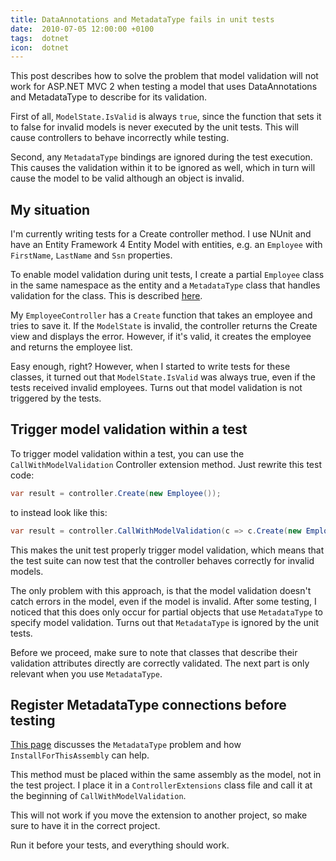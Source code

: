 ```yaml
---
title: DataAnnotations and MetadataType fails in unit tests
date:  2010-07-05 12:00:00 +0100
tags:  dotnet
icon:  dotnet
---
```


This post describes how to solve the problem that model validation will not work
for ASP.NET MVC 2 when testing a model that uses DataAnnotations and MetadataType
to describe for its validation.

First of all, `ModelState.IsValid` is always `true`, since the function that sets
it to false for invalid models is never executed by the unit tests. This will cause
controllers to behave incorrectly while testing.

Second, any `MetadataType` bindings are ignored during the test execution. This
causes the validation within it to be ignored as well, which in turn will cause
the model to be valid although an object is invalid.


## My situation

I'm currently writing tests for a Create controller method. I use NUnit and have
an Entity Framework 4 Entity Model with entities, e.g. an `Employee` with `FirstName`,
`LastName` and `Ssn` properties.

To enable model validation during unit tests, I create a partial `Employee` class
in the same namespace as the entity and a `MetadataType` class that handles validation
for the class. This is described [here](http://weblogs.asp.net/scottgu/archive/2010/01/15/asp-net-mvc-2-model-validation.aspx).

My `EmployeeController` has a `Create` function that takes an employee and tries
to save it. If the `ModelState` is invalid, the controller returns the Create view
and displays the error. However, if it's valid, it creates the employee and returns
the employee list. 

Easy enough, right? However, when I started to write tests for these classes, it
turned out that `ModelState.IsValid` was always true, even if the tests received
invalid employees. Turns out that model validation is not triggered by the tests.


## Trigger model validation within a test

To trigger model validation within a test, you can use the `CallWithModelValidation`
Controller extension method. Just rewrite this test code:

```csharp
var result = controller.Create(new Employee());
```

to instead look like this:

```csharp
var result = controller.CallWithModelValidation(c => c.Create(new Employee()), new Employee());
```

This makes the unit test properly trigger model validation, which means that the
test suite can now test that the controller behaves correctly for invalid models.

The only problem with this approach, is that the model validation doesn't catch
errors in the model, even if the model is invalid. After some testing, I noticed
that this does only occur for partial objects that use `MetadataType` to specify
model validation. Turns out that `MetadataType` is ignored by the unit tests.

Before we proceed, make sure to note that classes that describe their validation
attributes directly are correctly validated. The next part is only relevant when
you use `MetadataType`.


## Register MetadataType connections before testing

[This page](http://stackoverflow.com/questions/2657358/net-4-rtm-metadatatype-attribute-ignored-when-using-validator)
discusses the `MetadataType` problem and how `InstallForThisAssembly` can help.

This method must be placed within the same assembly as the model, not in the test
project. I place it in a `ControllerExtensions` class file and call it at the
beginning of `CallWithModelValidation`.

This will not work if you move the extension to another project, so make sure to
have it in the correct project.

Run it before your tests, and everything should work.